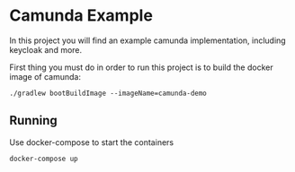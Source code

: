 # Camunda Example
In this project you will find an example camunda implementation, including keycloak and more.

First thing you must do in order to run this project is to build the docker image of camunda:

```
./gradlew bootBuildImage --imageName=camunda-demo
```

## Running 
Use docker-compose to start the containers
```
docker-compose up
```


